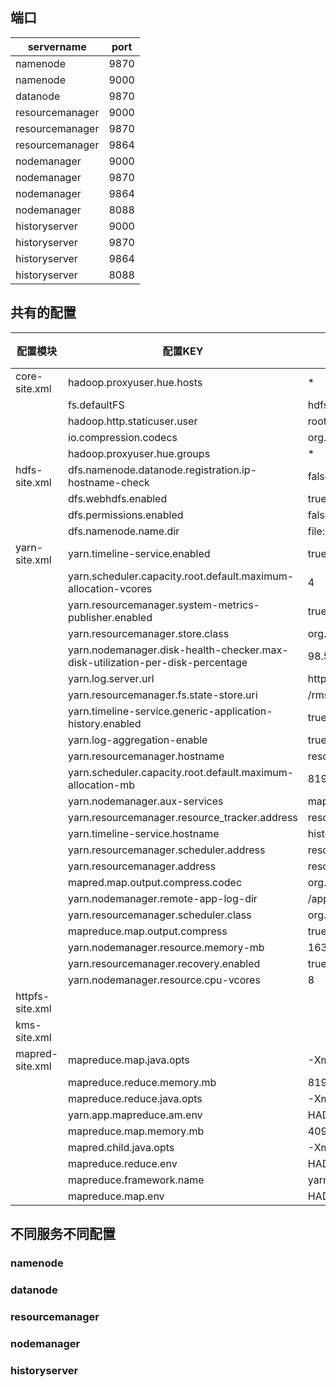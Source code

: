 ## 端口

|servername|port|
|--|--|
|namenode|9870|
|namenode|9000|
|datanode|9870|
|resourcemanager|9000|
|resourcemanager|9870|
|resourcemanager|9864|
|nodemanager|9000|
|nodemanager|9870|
|nodemanager|9864|
|nodemanager|8088|
|historyserver|9000|
|historyserver|9870|
|historyserver|9864|
|historyserver|8088|

## 共有的配置

| 配置模块 | 配置KEY | 配置VALUE | 功能 |
|--|--|--|--|
| core-site.xml | hadoop.proxyuser.hue.hosts | * |
|               | fs.defaultFS               | hdfs://namenode:9000 |
|               | hadoop.http.staticuser.user| root |
|               | io.compression.codecs      | org.apache.hadoop.io.compress.SnappyCodec |
|               | hadoop.proxyuser.hue.groups| * |
| hdfs-site.xml | dfs.namenode.datanode.registration.ip-hostname-check | false |
|               | dfs.webhdfs.enabled        | true |
|               | dfs.permissions.enabled    | false |
|               | dfs.namenode.name.dir      | file:///hadoop/dfs/name |
| yarn-site.xml | yarn.timeline-service.enabled | true |
|               | yarn.scheduler.capacity.root.default.maximum-allocation-vcores | 4
|               | yarn.resourcemanager.system-metrics-publisher.enabled | true
|               | yarn.resourcemanager.store.class | org.apache.hadoop.yarn.server.resourcemanager.recovery.FileSystemRMStateStore
|               | yarn.nodemanager.disk-health-checker.max-disk-utilization-per-disk-percentage | 98.5
|               | yarn.log.server.url | http://historyserver:8188/applicationhistory/logs/
|               | yarn.resourcemanager.fs.state-store.uri | /rmstate
|               | yarn.timeline-service.generic-application-history.enabled | true
|               | yarn.log-aggregation-enable | true
|               | yarn.resourcemanager.hostname | resourcemanager
|               | yarn.scheduler.capacity.root.default.maximum-allocation-mb | 8192
|               | yarn.nodemanager.aux-services | mapreduce_shuffle
|               | yarn.resourcemanager.resource_tracker.address | resourcemanager:8031
|               | yarn.timeline-service.hostname | historyserver
|               | yarn.resourcemanager.scheduler.address | resourcemanager:8030
|               | yarn.resourcemanager.address | resourcemanager:8032
|               | mapred.map.output.compress.codec | org.apache.hadoop.io.compress.SnappyCodec
|               | yarn.nodemanager.remote-app-log-dir | /app-logs
|               | yarn.resourcemanager.scheduler.class | org.apache.hadoop.yarn.server.resourcemanager.scheduler.capacity.CapacityScheduler |
|               | mapreduce.map.output.compress | true |
|               | yarn.nodemanager.resource.memory-mb | 16384 |
|               | yarn.resourcemanager.recovery.enabled | true |
|               | yarn.nodemanager.resource.cpu-vcores | 8 |
| httpfs-site.xml | | |
| kms-site.xml | | |
| mapred-site.xml | mapreduce.map.java.opts | -Xmx3072m
|               | mapreduce.reduce.memory.mb | 8192
|               | mapreduce.reduce.java.opts | -Xmx6144m
|               | yarn.app.mapreduce.am.env | HADOOP_MAPRED_HOME=/opt/hadoop-3.2.1/
|               | mapreduce.map.memory.mb | 4096
|               | mapred.child.java.opts | -Xmx4096m
|               | mapreduce.reduce.env | HADOOP_MAPRED_HOME=/opt/hadoop-3.2.1/
|               | mapreduce.framework.name | yarn
|               | mapreduce.map.env | HADOOP_MAPRED_HOME=/opt/hadoop-3.2.1/

## 不同服务不同配置

### namenode

### datanode

### resourcemanager

### nodemanager

### historyserver

